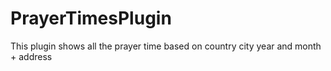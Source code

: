 # PrayerTimesPlugin
This plugin shows all the prayer time based on country city year and month + address
